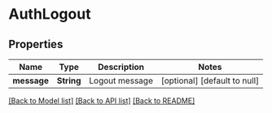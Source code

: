 # AuthLogout

## Properties
Name | Type | Description | Notes
------------ | ------------- | ------------- | -------------
**message** | **String** | Logout message | [optional] [default to null]

[[Back to Model list]](../README.md#documentation-for-models) [[Back to API list]](../README.md#documentation-for-api-endpoints) [[Back to README]](../README.md)



